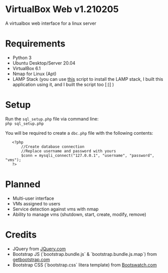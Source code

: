 # VirtualBox Web v1.210205
 A virtualbox web interface for a linux server

# Requirements
 <ul>
 	<li>Python 3</li>
 	<li>Ubuntu Desktop/Server 20.04</li>
 	<li>VirtualBox 6.1</li>
 	<li>Nmap for Linux (Apt)</li>
 	<li>LAMP Stack (you can use <a href="https://github.com/Zachucks/linux_setup">this</a> script to install the LAMP stack, I built this application using it, and I built the script too [:)] )</li>
 </ul>

# Setup
 Run the `sql_setup.php` file via command line:<br>
 `php sql_setup.php`
 
 You will be required to create a `dbc.php` file with the following contents:
 ```
	<?php
		//Create database connection
		//Replace username and password with yours
		$conn = mysqli_connect("127.0.0.1", "username", "password", "vms");
	?>
 ```

# Planned
 <ul>
 	<li>Multi-user interface</li>
 	<li>VMs assigned to users</li>
 	<li>Service detection against vms with nmap</li>
 	<li>Ability to manage vms (shutdown, start, create, modify, remove)</li>
 </ul>

# Credits
 <ul>
 	<li>JQuery from <a href="https://jquery.com/" target="_blank">JQuery.com</a></li>
 	<li>Bootstrap JS (`bootstrap.bundle.js` & `bootstrap.bundle.js.map`) from <a href="https://getbootstrap.com/docs/4.1/getting-started/download/" target="_blank">getbootstrap.com</a></li>
 	<li>Bootstrap CSS (`bootstrap.css` litera template) from <a href="https://bootswatch.com/" target="_blank">Bootswatch.com</a></li>
 </ul>
